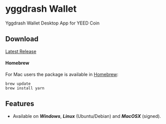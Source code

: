 # yggdrash Wallet
Yggdrash Wallet Desktop App for YEED Coin

## Download
[Latest Release]()


#### Homebrew
For Mac users the package is available in [Homebrew](https://brew.sh/):

```
brew update
brew install yarn
```

## Features
* Available on ***Windows***, ***Linux*** (Ubuntu/Debian) and ***MacOSX*** (signed).
